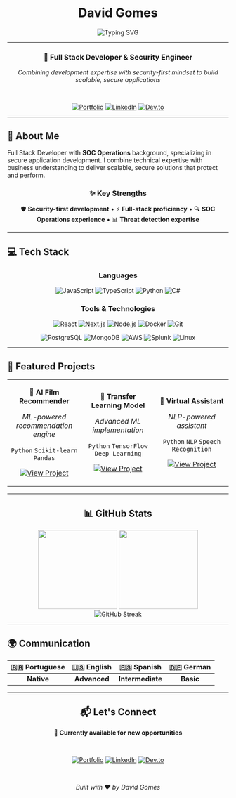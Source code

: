 <div align="center">

# David Gomes

<img src="https://readme-typing-svg.herokuapp.com?font=Fira+Code&weight=500&size=20&pause=1000&color=6366F1&center=true&vCenter=true&width=600&lines=Full+Stack+Developer;Security+Engineer;Building+Secure+Solutions" alt="Typing SVG" />

---

### 🎯 **Full Stack Developer & Security Engineer**

*Combining development expertise with security-first mindset to build scalable, secure applications*

<br>

[![Portfolio](https://img.shields.io/badge/🌐_Portfolio-6366F1?style=for-the-badge&logoColor=white)](https://www.davidgomes.tech)
[![LinkedIn](https://img.shields.io/badge/LinkedIn-0077B5?style=for-the-badge&logo=linkedin&logoColor=white)](https://www.linkedin.com/in/davidgomesr)
[![Dev.to](https://img.shields.io/badge/Dev.to-0A0A0A?style=for-the-badge&logo=dev.to&logoColor=white)](https://dev.to/gomesdevs)

</div>

---

## 🚀 About Me

Full Stack Developer with **SOC Operations** background, specializing in secure application development. I combine technical expertise with business understanding to deliver scalable, secure solutions that protect and perform.

<div align="center">

### ✨ **Key Strengths**

🛡️ **Security-first development** • ⚡ **Full-stack proficiency** • 🔍 **SOC Operations experience** • 📊 **Threat detection expertise**

</div>

---

## 💻 Tech Stack

<div align="center">

### **Languages**

![JavaScript](https://img.shields.io/badge/JavaScript-F7DF1E?style=for-the-badge&logo=javascript&logoColor=black)
![TypeScript](https://img.shields.io/badge/TypeScript-3178C6?style=for-the-badge&logo=typescript&logoColor=white)
![Python](https://img.shields.io/badge/Python-3776AB?style=for-the-badge&logo=python&logoColor=white)
![C#](https://img.shields.io/badge/C%23-239120?style=for-the-badge&logo=c-sharp&logoColor=white)


### **Tools & Technologies**

![React](https://img.shields.io/badge/React-61DAFB?style=for-the-badge&logo=react&logoColor=black)
![Next.js](https://img.shields.io/badge/Next.js-000?style=for-the-badge&logo=next.js&logoColor=white)
![Node.js](https://img.shields.io/badge/Node.js-339933?style=for-the-badge&logo=node.js&logoColor=white)
![Docker](https://img.shields.io/badge/Docker-2496ED?style=for-the-badge&logo=docker&logoColor=white)
![Git](https://img.shields.io/badge/Git-F05032?style=for-the-badge&logo=git&logoColor=white)

![PostgreSQL](https://img.shields.io/badge/PostgreSQL-336791?style=for-the-badge&logo=postgresql&logoColor=white)
![MongoDB](https://img.shields.io/badge/MongoDB-47A248?style=for-the-badge&logo=mongodb&logoColor=white)
![AWS](https://img.shields.io/badge/AWS-232F3E?style=for-the-badge&logo=amazon-aws&logoColor=white)
![Splunk](https://img.shields.io/badge/Splunk-000?style=for-the-badge&logo=splunk&logoColor=white)
![Linux](https://img.shields.io/badge/Linux-FCC624?style=for-the-badge&logo=linux&logoColor=black)

</div>

---

## 🚀 Featured Projects

<table>
<tr>
<td align="center" width="33%">

**🤖 AI Film Recommender**

*ML-powered recommendation engine*

`Python` `Scikit-learn` `Pandas`

[![View Project](https://img.shields.io/badge/View-Project-6366F1?style=for-the-badge&logo=github&logoColor=white)](https://github.com/gomesdevs/film-recommendation-system)

</td>
<td align="center" width="33%">

**🧠 Transfer Learning Model**

*Advanced ML implementation*

`Python` `TensorFlow` `Deep Learning`

[![View Project](https://img.shields.io/badge/View-Project-6366F1?style=for-the-badge&logo=github&logoColor=white)](https://github.com/gomesdevs/Transfer-Learning)

</td>
<td align="center" width="33%">

**🤖 Virtual Assistant**

*NLP-powered assistant*

`Python` `NLP` `Speech Recognition`

[![View Project](https://img.shields.io/badge/View-Project-6366F1?style=for-the-badge&logo=github&logoColor=white)](https://github.com/gomesdevs/VirtualAssistant)

</td>
</tr>
</table>

---

<div align="center">

## 📊 GitHub Stats

<img height="180em" src="https://github-readme-stats.vercel.app/api?username=gomesdevs&show_icons=true&theme=tokyonight&include_all_commits=true&count_private=true&hide_border=true"/>
<img height="180em" src="https://github-readme-stats.vercel.app/api/top-langs/?username=gomesdevs&layout=compact&langs_count=6&theme=tokyonight&hide_border=true"/>

<br>

<img src="https://github-readme-streak-stats.herokuapp.com/?user=gomesdevs&theme=tokyonight&hide_border=true" alt="GitHub Streak"/>

</div>

---

## 🌍 Communication

| 🇧🇷 **Portuguese** | 🇺🇸 **English** | 🇪🇸 **Spanish** | 🇩🇪 **German** |
|:---:|:---:|:---:|:---:|
| **Native** | **Advanced** | **Intermediate** | **Basic** |

---

<div align="center">

## 📬 Let's Connect

**🚀 Currently available for new opportunities**

<br>

[![Portfolio](https://img.shields.io/badge/🌐_Portfolio-Visit-6366F1?style=for-the-badge&logoColor=white)](https://www.davidgomes.tech)
[![LinkedIn](https://img.shields.io/badge/LinkedIn-Connect-0077B5?style=for-the-badge&logo=linkedin&logoColor=white)](https://www.linkedin.com/in/davidgomesr)
[![Dev.to](https://img.shields.io/badge/Dev.to-Articles-0A0A0A?style=for-the-badge&logo=dev.to&logoColor=white)](https://dev.to/gomesdevs)

<br>

*Built with ❤️ by David Gomes*

</div>
